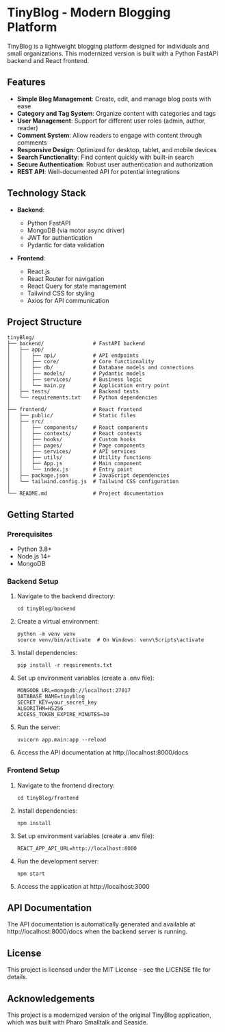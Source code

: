 # TinyBlog - Modern Blogging Platform

TinyBlog is a lightweight blogging platform designed for individuals and small organizations. This modernized version is built with a Python FastAPI backend and React frontend.

## Features

- **Simple Blog Management**: Create, edit, and manage blog posts with ease
- **Category and Tag System**: Organize content with categories and tags
- **User Management**: Support for different user roles (admin, author, reader)
- **Comment System**: Allow readers to engage with content through comments
- **Responsive Design**: Optimized for desktop, tablet, and mobile devices
- **Search Functionality**: Find content quickly with built-in search
- **Secure Authentication**: Robust user authentication and authorization
- **REST API**: Well-documented API for potential integrations

## Technology Stack

- **Backend**:
  - Python FastAPI
  - MongoDB (via motor async driver)
  - JWT for authentication
  - Pydantic for data validation

- **Frontend**:
  - React.js
  - React Router for navigation
  - React Query for state management
  - Tailwind CSS for styling
  - Axios for API communication

## Project Structure

```
tinyBlog/
├── backend/                # FastAPI backend
│   ├── app/
│   │   ├── api/            # API endpoints
│   │   ├── core/           # Core functionality
│   │   ├── db/             # Database models and connections
│   │   ├── models/         # Pydantic models
│   │   ├── services/       # Business logic
│   │   └── main.py         # Application entry point
│   ├── tests/              # Backend tests
│   └── requirements.txt    # Python dependencies
│
├── frontend/               # React frontend
│   ├── public/             # Static files
│   ├── src/
│   │   ├── components/     # React components
│   │   ├── contexts/       # React contexts
│   │   ├── hooks/          # Custom hooks
│   │   ├── pages/          # Page components
│   │   ├── services/       # API services
│   │   ├── utils/          # Utility functions
│   │   ├── App.js          # Main component
│   │   └── index.js        # Entry point
│   ├── package.json        # JavaScript dependencies
│   └── tailwind.config.js  # Tailwind CSS configuration
│
└── README.md               # Project documentation
```

## Getting Started

### Prerequisites

- Python 3.8+
- Node.js 14+
- MongoDB

### Backend Setup

1. Navigate to the backend directory:
   ```
   cd tinyBlog/backend
   ```

2. Create a virtual environment:
   ```
   python -m venv venv
   source venv/bin/activate  # On Windows: venv\Scripts\activate
   ```

3. Install dependencies:
   ```
   pip install -r requirements.txt
   ```

4. Set up environment variables (create a .env file):
   ```
   MONGODB_URL=mongodb://localhost:27017
   DATABASE_NAME=tinyblog
   SECRET_KEY=your_secret_key
   ALGORITHM=HS256
   ACCESS_TOKEN_EXPIRE_MINUTES=30
   ```

5. Run the server:
   ```
   uvicorn app.main:app --reload
   ```

6. Access the API documentation at http://localhost:8000/docs

### Frontend Setup

1. Navigate to the frontend directory:
   ```
   cd tinyBlog/frontend
   ```

2. Install dependencies:
   ```
   npm install
   ```

3. Set up environment variables (create a .env file):
   ```
   REACT_APP_API_URL=http://localhost:8000
   ```

4. Run the development server:
   ```
   npm start
   ```

5. Access the application at http://localhost:3000

## API Documentation

The API documentation is automatically generated and available at http://localhost:8000/docs when the backend server is running.

## License

This project is licensed under the MIT License - see the LICENSE file for details.

## Acknowledgements

This project is a modernized version of the original TinyBlog application, which was built with Pharo Smalltalk and Seaside.